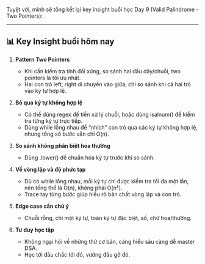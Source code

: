 Tuyệt vời, mình sẽ tổng kết lại key insight buổi học Day 9 (Valid Palindrome - Two Pointers):

---

## 📊 Key Insight buổi hôm nay

1. **Pattern Two Pointers**  
   - Khi cần kiểm tra tính đối xứng, so sánh hai đầu dãy/chuỗi, two pointers là tối ưu nhất.
   - Hai con trỏ left, right di chuyển vào giữa, chỉ so sánh khi cả hai trỏ vào ký tự hợp lệ.

2. **Bỏ qua ký tự không hợp lệ**  
   - Có thể dùng regex để tiền xử lý chuỗi, hoặc dùng isalnum() để kiểm tra từng ký tự trực tiếp.
   - Dùng while lồng nhau để “nhích” con trỏ qua các ký tự không hợp lệ, nhưng tổng số bước vẫn chỉ O(n).

3. **So sánh không phân biệt hoa thường**  
   - Dùng .lower() để chuẩn hóa ký tự trước khi so sánh.

4. **Về vòng lặp và độ phức tạp**  
   - Dù có while lồng nhau, mỗi ký tự chỉ được kiểm tra tối đa một lần, nên tổng thể là O(n), không phải O(n²).
   - Trace tay từng bước giúp hiểu rõ bản chất vòng lặp và con trỏ.

5. **Edge case cần chú ý**  
   - Chuỗi rỗng, chỉ một ký tự, toàn ký tự đặc biệt, số, chữ hoa/thường.

6. **Tư duy học tập**  
   - Không ngại hỏi về những thứ cơ bản, càng hiểu sâu càng dễ master DSA.
   - Học tới đâu chắc tới đó, vướng đâu gỡ đó.

